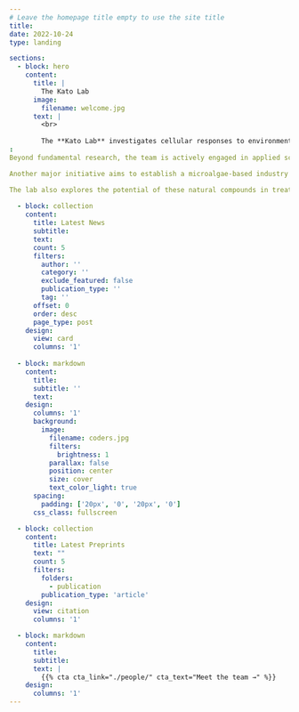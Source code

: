 ```yaml
---
# Leave the homepage title empty to use the site title
title:
date: 2022-10-24
type: landing

sections:
  - block: hero
    content:
      title: |
        The Kato Lab
      image:
        filename: welcome.jpg
      text: |
        <br>
        
        The **Kato Lab** investigates cellular responses to environmental factors using microalgae and plants. The lab employs a range of techniques, including 3D printing, light and fluorescence microscopy, bioluminescence analysis, cellular assays, genetic modification, nucleotide and protein analyses, chromatography, and mathematical modeling.
:
Beyond fundamental research, the team is actively engaged in applied science. One of their key projects focuses on developing biodegradable Mardi Gras beads using bio-based materials, addressing environmental concerns associated with traditional plastic beads.

Another major initiative aims to establish a microalgae-based industry in Louisiana by converting salt-intruded rice fields into large-scale microalgae cultivation facilities. These microalgae produce medically relevant compounds, which are then extracted and purified for therapeutic applications.

The lab also explores the potential of these natural compounds in treating human diseases, such as asthma, through experiments using cultured human cells and mouse models. 
  
  - block: collection
    content:
      title: Latest News
      subtitle:
      text:
      count: 5
      filters:
        author: ''
        category: ''
        exclude_featured: false
        publication_type: ''
        tag: ''
      offset: 0
      order: desc
      page_type: post
    design:
      view: card
      columns: '1'
  
  - block: markdown
    content:
      title:
      subtitle: ''
      text:
    design:
      columns: '1'
      background:
        image: 
          filename: coders.jpg
          filters:
            brightness: 1
          parallax: false
          position: center
          size: cover
          text_color_light: true
      spacing:
        padding: ['20px', '0', '20px', '0']
      css_class: fullscreen

  - block: collection
    content:
      title: Latest Preprints
      text: ""
      count: 5
      filters:
        folders:
          - publication
        publication_type: 'article'
    design:
      view: citation
      columns: '1'

  - block: markdown
    content:
      title:
      subtitle:
      text: |
        {{% cta cta_link="./people/" cta_text="Meet the team →" %}}
    design:
      columns: '1'
---
```

